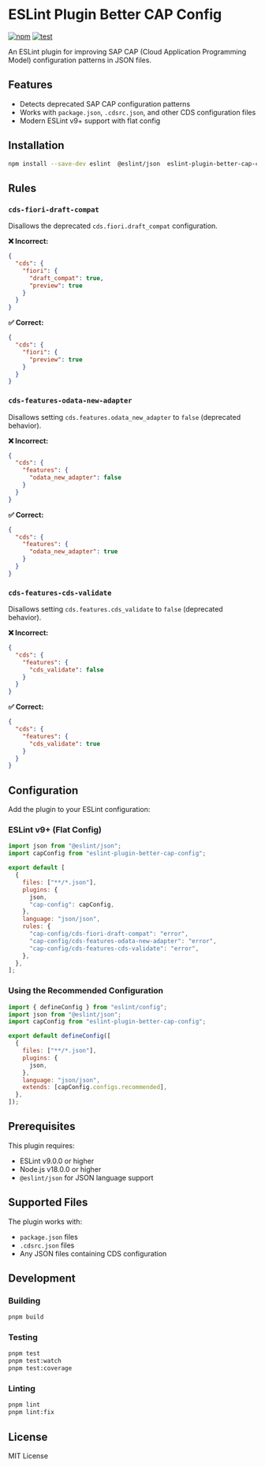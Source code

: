 # ESLint Plugin Better CAP Config

[![npm](https://img.shields.io/npm/v/eslint-plugin-better-cap-config)](https://www.npmjs.com/package/eslint-plugin-better-cap-config)
[![test](https://github.com/mauriciolauffer/eslint-plugin-better-cap-config/actions/workflows/test.yml/badge.svg)](https://github.com/mauriciolauffer/eslint-plugin-better-cap-config/actions/workflows/test.yml)

An ESLint plugin for improving SAP CAP (Cloud Application Programming Model) configuration patterns in JSON files.

## Features

- Detects deprecated SAP CAP configuration patterns
- Works with `package.json`, `.cdsrc.json`, and other CDS configuration files
- Modern ESLint v9+ support with flat config

## Installation

```bash
npm install --save-dev eslint  @eslint/json  eslint-plugin-better-cap-config
```

## Rules

### `cds-fiori-draft-compat`

Disallows the deprecated `cds.fiori.draft_compat` configuration.

**❌ Incorrect:**

```json
{
  "cds": {
    "fiori": {
      "draft_compat": true,
      "preview": true
    }
  }
}
```

**✅ Correct:**

```json
{
  "cds": {
    "fiori": {
      "preview": true
    }
  }
}
```

### `cds-features-odata-new-adapter`

Disallows setting `cds.features.odata_new_adapter` to `false` (deprecated behavior).

**❌ Incorrect:**

```json
{
  "cds": {
    "features": {
      "odata_new_adapter": false
    }
  }
}
```

**✅ Correct:**

```json
{
  "cds": {
    "features": {
      "odata_new_adapter": true
    }
  }
}
```

### `cds-features-cds-validate`

Disallows setting `cds.features.cds_validate` to `false` (deprecated behavior).

**❌ Incorrect:**

```json
{
  "cds": {
    "features": {
      "cds_validate": false
    }
  }
}
```

**✅ Correct:**

```json
{
  "cds": {
    "features": {
      "cds_validate": true
    }
  }
}
```

## Configuration

Add the plugin to your ESLint configuration:

### ESLint v9+ (Flat Config)

```javascript
import json from "@eslint/json";
import capConfig from "eslint-plugin-better-cap-config";

export default [
  {
    files: ["**/*.json"],
    plugins: {
      json,
      "cap-config": capConfig,
    },
    language: "json/json",
    rules: {
      "cap-config/cds-fiori-draft-compat": "error",
      "cap-config/cds-features-odata-new-adapter": "error",
      "cap-config/cds-features-cds-validate": "error",
    },
  },
];
```

### Using the Recommended Configuration

```javascript
import { defineConfig } from "eslint/config";
import json from "@eslint/json";
import capConfig from "eslint-plugin-better-cap-config";

export default defineConfig([
  {
    files: ["**/*.json"],
    plugins: {
      json,
    },
    language: "json/json",
    extends: [capConfig.configs.recommended],
  },
]);
```

## Prerequisites

This plugin requires:

- ESLint v9.0.0 or higher
- Node.js v18.0.0 or higher
- `@eslint/json` for JSON language support

## Supported Files

The plugin works with:

- `package.json` files
- `.cdsrc.json` files
- Any JSON files containing CDS configuration

## Development

### Building

```bash
pnpm build
```

### Testing

```bash
pnpm test
pnpm test:watch
pnpm test:coverage
```

### Linting

```bash
pnpm lint
pnpm lint:fix
```

## License

MIT License
